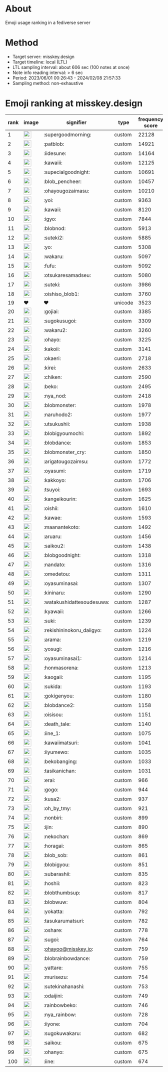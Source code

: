 # About
Emoji usage ranking in a fediverse server

# Method
- Target server: misskey.design
- Target timeline: local (LTL)
- LTL sampling interval: about 606 sec (100 notes at once)
- Note info reading interval: > 6 sec
- Period: 2023/06/01 00:26:43 - 2024/02/08 21:57:33 
- Sampling method: non-exhaustive

# Emoji ranking at misskey.design

|rank|image|signifier|type|frequency score|
|----|----|----|----|----|
|1|<img height="24" src="https://misskey.design/emoji/supergoodmorning.webp">|:supergoodmorning:|custom|22128|
|2|<img height="24" src="https://misskey.design/emoji/patblob.webp">|:patblob:|custom|14921|
|3|<img height="24" src="https://misskey.design/emoji/iidesune.webp">|:iidesune:|custom|14164|
|4|<img height="24" src="https://misskey.design/emoji/kawaiii.webp">|:kawaiii:|custom|12125|
|5|<img height="24" src="https://misskey.design/emoji/supecialgoodnight.webp">|:supecialgoodnight:|custom|10691|
|6|<img height="24" src="https://misskey.design/emoji/blob_pencheer.webp">|:blob_pencheer:|custom|10457|
|7|<img height="24" src="https://misskey.design/emoji/ohayougozaimasu.webp">|:ohayougozaimasu:|custom|10210|
|8|<img height="24" src="https://misskey.design/emoji/yoi.webp">|:yoi:|custom|9363|
|9|<img height="24" src="https://misskey.design/emoji/kawaii.webp">|:kawaii:|custom|8120|
|10|<img height="24" src="https://misskey.design/emoji/igyo.webp">|:igyo:|custom|7844|
|11|<img height="24" src="https://misskey.design/emoji/blobnod.webp">|:blobnod:|custom|5913|
|12|<img height="24" src="https://misskey.design/emoji/suteki2.webp">|:suteki2:|custom|5885|
|13|<img height="24" src="https://misskey.design/emoji/yo.webp">|:yo:|custom|5308|
|14|<img height="24" src="https://misskey.design/emoji/wakaru.webp">|:wakaru:|custom|5097|
|15|<img height="24" src="https://misskey.design/emoji/fufu.webp">|:fufu:|custom|5092|
|16|<img height="24" src="https://misskey.design/emoji/otsukaresamadseu.webp">|:otsukaresamadseu:|custom|5080|
|17|<img height="24" src="https://misskey.design/emoji/suteki.webp">|:suteki:|custom|3986|
|18|<img height="24" src="https://misskey.design/emoji/oishiso_blob1.webp">|:oishiso_blob1:|custom|3760|
|19|❤|❤|unicode|3523|
|20|<img height="24" src="https://misskey.design/emoji/gojiai.webp">|:gojiai:|custom|3385|
|21|<img height="24" src="https://misskey.design/emoji/sugokusugoi.webp">|:sugokusugoi:|custom|3309|
|22|<img height="24" src="https://misskey.design/emoji/wakaru2.webp">|:wakaru2:|custom|3260|
|23|<img height="24" src="https://misskey.design/emoji/ohayo.webp">|:ohayo:|custom|3225|
|24|<img height="24" src="https://misskey.design/emoji/kakoii.webp">|:kakoii:|custom|3141|
|25|<img height="24" src="https://misskey.design/emoji/okaeri.webp">|:okaeri:|custom|2718|
|26|<img height="24" src="https://misskey.design/emoji/kirei.webp">|:kirei:|custom|2633|
|27|<img height="24" src="https://misskey.design/emoji/chiken.webp">|:chiken:|custom|2590|
|28|<img height="24" src="https://misskey.design/emoji/beko.webp">|:beko:|custom|2495|
|29|<img height="24" src="https://misskey.design/emoji/nya_nod.webp">|:nya_nod:|custom|2418|
|30|<img height="24" src="https://misskey.design/emoji/blobmonster.webp">|:blobmonster:|custom|1978|
|31|<img height="24" src="https://misskey.design/emoji/naruhodo2.webp">|:naruhodo2:|custom|1977|
|32|<img height="24" src="https://misskey.design/emoji/utsukushii.webp">|:utsukushii:|custom|1938|
|33|<img height="24" src="https://misskey.design/emoji/blobigyoumochi.webp">|:blobigyoumochi:|custom|1892|
|34|<img height="24" src="https://misskey.design/emoji/blobdance.webp">|:blobdance:|custom|1853|
|35|<img height="24" src="https://misskey.design/emoji/blobmonster_cry.webp">|:blobmonster_cry:|custom|1850|
|36|<img height="24" src="https://misskey.design/emoji/arigatougozaimsu.webp">|:arigatougozaimsu:|custom|1772|
|37|<img height="24" src="https://misskey.design/emoji/oyasumi.webp">|:oyasumi:|custom|1719|
|38|<img height="24" src="https://misskey.design/emoji/kakkoyo.webp">|:kakkoyo:|custom|1706|
|39|<img height="24" src="https://misskey.design/emoji/tsuyoi.webp">|:tsuyoi:|custom|1693|
|40|<img height="24" src="https://misskey.design/emoji/kangeikourin.webp">|:kangeikourin:|custom|1625|
|41|<img height="24" src="https://misskey.design/emoji/oishii.webp">|:oishii:|custom|1610|
|42|<img height="24" src="https://misskey.design/emoji/kawae.webp">|:kawae:|custom|1593|
|43|<img height="24" src="https://misskey.design/emoji/maanantekoto.webp">|:maanantekoto:|custom|1492|
|44|<img height="24" src="https://misskey.design/emoji/aruaru.webp">|:aruaru:|custom|1456|
|45|<img height="24" src="https://misskey.design/emoji/saikou2.webp">|:saikou2:|custom|1438|
|46|<img height="24" src="https://misskey.design/emoji/blobgoodnight.webp">|:blobgoodnight:|custom|1318|
|47|<img height="24" src="https://misskey.design/emoji/nandato.webp">|:nandato:|custom|1316|
|48|<img height="24" src="https://misskey.design/emoji/omedetou.webp">|:omedetou:|custom|1311|
|49|<img height="24" src="https://misskey.design/emoji/oyasuminasai.webp">|:oyasuminasai:|custom|1307|
|50|<img height="24" src="https://misskey.design/emoji/kininaru.webp">|:kininaru:|custom|1290|
|51|<img height="24" src="https://misskey.design/emoji/watakushidattesoudesuwa.webp">|:watakushidattesoudesuwa:|custom|1287|
|52|<img height="24" src="https://misskey.design/emoji/kyawaii.webp">|:kyawaii:|custom|1266|
|53|<img height="24" src="https://misskey.design/emoji/suki.webp">|:suki:|custom|1239|
|54|<img height="24" src="https://misskey.design/emoji/rekishininokoru_daiigyo.webp">|:rekishininokoru_daiigyo:|custom|1224|
|55|<img height="24" src="https://misskey.design/emoji/arama.webp">|:arama:|custom|1219|
|56|<img height="24" src="https://misskey.design/emoji/yosugi.webp">|:yosugi:|custom|1216|
|57|<img height="24" src="https://misskey.design/emoji/oyasuminasai1.webp">|:oyasuminasai1:|custom|1214|
|58|<img height="24" src="https://misskey.design/emoji/honmasorena.webp">|:honmasorena:|custom|1213|
|59|<img height="24" src="https://misskey.design/emoji/kaogaii.webp">|:kaogaii:|custom|1195|
|60|<img height="24" src="https://misskey.design/emoji/sukida.webp">|:sukida:|custom|1193|
|61|<img height="24" src="https://misskey.design/emoji/gokigenyou.webp">|:gokigenyou:|custom|1180|
|62|<img height="24" src="https://misskey.design/emoji/blobdance2.webp">|:blobdance2:|custom|1158|
|63|<img height="24" src="https://misskey.design/emoji/oisisou.webp">|:oisisou:|custom|1151|
|64|<img height="24" src="https://misskey.design/emoji/death_tale.webp">|:death_tale:|custom|1140|
|65|<img height="24" src="https://misskey.design/emoji/iine_1.webp">|:iine_1:|custom|1075|
|66|<img height="24" src="https://misskey.design/emoji/kawaiimatsuri.webp">|:kawaiimatsuri:|custom|1041|
|67|<img height="24" src="https://misskey.design/emoji/iiyumewo.webp">|:iiyumewo:|custom|1035|
|68|<img height="24" src="https://misskey.design/emoji/bekobanging.webp">|:bekobanging:|custom|1033|
|69|<img height="24" src="https://misskey.design/emoji/tasikanichan.webp">|:tasikanichan:|custom|1031|
|70|<img height="24" src="https://misskey.design/emoji/erai.webp">|:erai:|custom|966|
|71|<img height="24" src="https://misskey.design/emoji/gogo.webp">|:gogo:|custom|944|
|72|<img height="24" src="https://misskey.design/emoji/kusa2.webp">|:kusa2:|custom|937|
|73|<img height="24" src="https://misskey.design/emoji/oh_by_tmy.webp">|:oh_by_tmy:|custom|921|
|74|<img height="24" src="https://misskey.design/emoji/nonbiri.webp">|:nonbiri:|custom|899|
|75|<img height="24" src="https://misskey.design/emoji/ijin.webp">|:ijin:|custom|890|
|76|<img height="24" src="https://misskey.design/emoji/nekochan.webp">|:nekochan:|custom|869|
|77|<img height="24" src="https://misskey.design/emoji/horagai.webp">|:horagai:|custom|865|
|78|<img height="24" src="https://misskey.design/emoji/blob_sob.webp">|:blob_sob:|custom|861|
|79|<img height="24" src="https://misskey.design/emoji/blobigyou.webp">|:blobigyou:|custom|851|
|80|<img height="24" src="https://misskey.design/emoji/subarashii.webp">|:subarashii:|custom|835|
|81|<img height="24" src="https://misskey.design/emoji/hoshii.webp">|:hoshii:|custom|823|
|82|<img height="24" src="https://misskey.design/emoji/blobthumbsup.webp">|:blobthumbsup:|custom|817|
|83|<img height="24" src="https://misskey.design/emoji/blobwuw.webp">|:blobwuw:|custom|804|
|84|<img height="24" src="https://misskey.design/emoji/yokatta.webp">|:yokatta:|custom|792|
|85|<img height="24" src="https://misskey.design/emoji/tasukarumatsuri.webp">|:tasukarumatsuri:|custom|782|
|86|<img height="24" src="https://misskey.design/emoji/oshare.webp">|:oshare:|custom|778|
|87|<img height="24" src="https://misskey.design/emoji/sugoi.webp">|:sugoi:|custom|764|
|88|<img height="24" src="https://misskey.design/emoji/ohayoo.webp">|:ohayoo@misskey.io:|custom|759|
|89|<img height="24" src="https://misskey.design/emoji/blobrainbowdance.webp">|:blobrainbowdance:|custom|759|
|90|<img height="24" src="https://misskey.design/emoji/yattare.webp">|:yattare:|custom|755|
|91|<img height="24" src="https://misskey.design/emoji/murisezu.webp">|:murisezu:|custom|754|
|92|<img height="24" src="https://misskey.design/emoji/sutekinahanashi.webp">|:sutekinahanashi:|custom|753|
|93|<img height="24" src="https://misskey.design/emoji/odaijini.webp">|:odaijini:|custom|749|
|94|<img height="24" src="https://misskey.design/emoji/rainbowbeko.webp">|:rainbowbeko:|custom|746|
|95|<img height="24" src="https://misskey.design/emoji/nya_rainbow.webp">|:nya_rainbow:|custom|728|
|96|<img height="24" src="https://misskey.design/emoji/iiyone.webp">|:iiyone:|custom|704|
|97|<img height="24" src="https://misskey.design/emoji/sugokuwakaru.webp">|:sugokuwakaru:|custom|682|
|98|<img height="24" src="https://misskey.design/emoji/saikou.webp">|:saikou:|custom|675|
|99|<img height="24" src="https://misskey.design/emoji/ohanyo.webp">|:ohanyo:|custom|675|
|100|<img height="24" src="https://misskey.design/emoji/iine.webp">|:iine:|custom|674|
